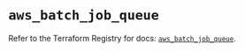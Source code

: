 # `aws_batch_job_queue`

Refer to the Terraform Registry for docs: [`aws_batch_job_queue`](https://registry.terraform.io/providers/hashicorp/aws/5.56.1/docs/resources/batch_job_queue).
